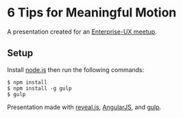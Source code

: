 # 6 Tips for Meaningful Motion

A presentation created for an [Enterprise-UX meetup](http://www.meetup.com/Enterprise-UX/events/220335953).

## Setup
Install [node.js](https://nodejs.org) then run the following commands:

    $ npm install
    $ npm install -g gulp
    $ gulp

Presentation made with [reveal.js](https://github.com/hakimel/reveal.js.git), [AngularJS](https://angularjs.org), and [gulp](http://gulpjs.com). 
